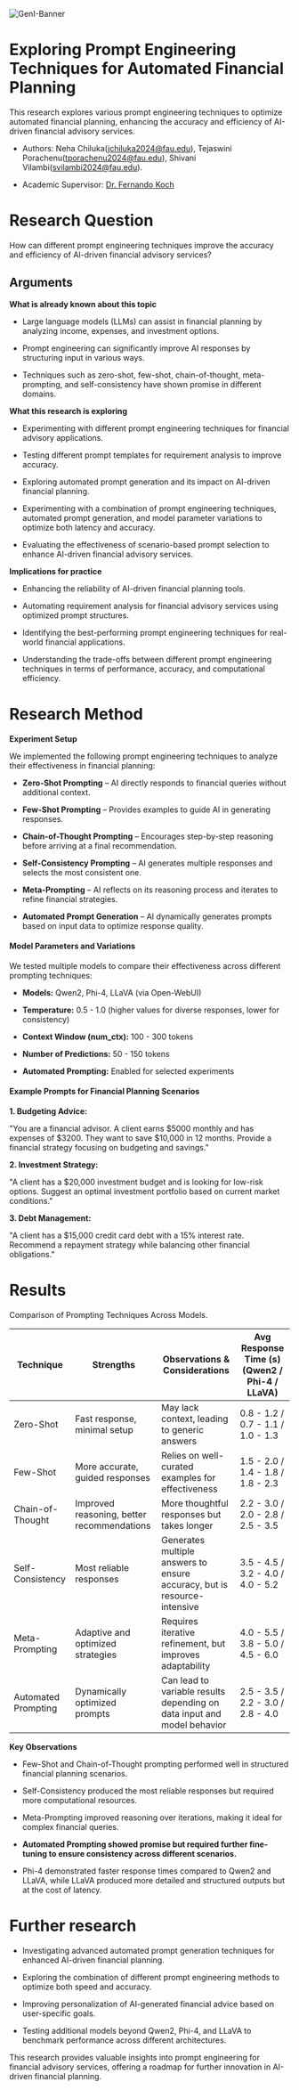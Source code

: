 ![GenI-Banner](https://github.com/genilab-fau/genial-fau.github.io/blob/8f1a2d3523f879e1082918c7bba19553cb6e7212/images/geni-lab-banner.png?raw=true)

# Exploring Prompt Engineering Techniques for Automated Financial Planning


This research explores various prompt engineering techniques to optimize automated financial planning, enhancing the accuracy and efficiency of AI-driven financial advisory services.


* Authors: Neha Chiluka(jchiluka2024@fau.edu), Tejaswini Porachenu(tporachenu2024@fau.edu), Shivani Vilambi(svilambi2024@fau.edu).
  
* Academic Supervisor: [Dr. Fernando Koch](http://www.fernandokoch.me)

  
# Research Question 

How can different prompt engineering techniques improve the accuracy and efficiency of AI-driven financial advisory services?

## Arguments

**What is already known about this topic**

- Large language models (LLMs) can assist in financial planning by analyzing income, expenses, and investment options.

- Prompt engineering can significantly improve AI responses by structuring input in various ways.

- Techniques such as zero-shot, few-shot, chain-of-thought, meta-prompting, and self-consistency have shown promise in different domains.

**What this research is exploring**

- Experimenting with different prompt engineering techniques for financial advisory applications.

- Testing different prompt templates for requirement analysis to improve accuracy.

- Exploring automated prompt generation and its impact on AI-driven financial planning.

- Experimenting with a combination of prompt engineering techniques, automated prompt generation, and model parameter variations to optimize both latency and accuracy.

- Evaluating the effectiveness of scenario-based prompt selection to enhance AI-driven financial advisory services.

**Implications for practice**

- Enhancing the reliability of AI-driven financial planning tools.

- Automating requirement analysis for financial advisory services using optimized prompt structures.

- Identifying the best-performing prompt engineering techniques for real-world financial applications.

- Understanding the trade-offs between different prompt engineering techniques in terms of performance, accuracy, and computational efficiency.

# Research Method

**Experiment Setup**

We implemented the following prompt engineering techniques to analyze their effectiveness in financial planning:

- **Zero-Shot Prompting** – AI directly responds to financial queries without additional context.

- **Few-Shot Prompting** – Provides examples to guide AI in generating responses.

- **Chain-of-Thought Prompting** – Encourages step-by-step reasoning before arriving at a final recommendation.

- **Self-Consistency Prompting** – AI generates multiple responses and selects the most consistent one.

- **Meta-Prompting** – AI reflects on its reasoning process and iterates to refine financial strategies.

- **Automated Prompt Generation** – AI dynamically generates prompts based on input data to optimize response quality.


#### **Model Parameters and Variations**

We tested multiple models to compare their effectiveness across different prompting techniques:

- **Models:** Qwen2, Phi-4, LLaVA (via Open-WebUI)

- **Temperature:** 0.5 - 1.0 (higher values for diverse responses, lower for consistency)

- **Context Window (num_ctx):** 100 - 300 tokens

- **Number of Predictions:** 50 - 150 tokens

- **Automated Prompting:** Enabled for selected experiments

#### **Example Prompts for Financial Planning Scenarios**

**1. Budgeting Advice:**

"You are a financial advisor. A client earns $5000 monthly and has expenses of $3200. They want to save $10,000 in 12 months. Provide a financial strategy focusing on budgeting and savings."

**2. Investment Strategy:**

"A client has a $20,000 investment budget and is looking for low-risk options. Suggest an optimal investment portfolio based on current market conditions."

**3. Debt Management:**

"A client has a $15,000 credit card debt with a 15% interest rate. Recommend a repayment strategy while balancing other financial obligations."
# Results

Comparison of Prompting Techniques Across Models.

| Technique  | Strengths  | Observations & Considerations  | Avg Response Time (s) (Qwen2 / Phi-4 / LLaVA)  |
| ------------ | ------------ | ------------ | ------------ |
| Zero-Shot  | Fast response, minimal setup  |May lack context, leading to generic answers   |  0.8 - 1.2 / 0.7 - 1.1 / 1.0 - 1.3 |
|  Few-Shot |More accurate, guided responses   |  Relies on well-curated examples for effectiveness |  1.5 - 2.0 / 1.4 - 1.8 / 1.8 - 2.3 |
| Chain-of-Thought  | Improved reasoning, better recommendations  | More thoughtful responses but takes longer  |   2.2 - 3.0 / 2.0 - 2.8 / 2.5 - 3.5|
|  Self-Consistency | Most reliable responses  | Generates multiple answers to ensure accuracy, but is resource-intensive  |  3.5 - 4.5 / 3.2 - 4.0 / 4.0 - 5.2|
| Meta-Prompting  | Adaptive and optimized strategies  | Requires iterative refinement, but improves adaptability  |  4.0 - 5.5 / 3.8 - 5.0 / 4.5 - 6.0 |
| Automated Prompting | Dynamically optimized prompts | Can lead to variable results depending on data input and model behavior  |  2.5 - 3.5 / 2.2 - 3.0 / 2.8 - 4.0 |


**Key Observations**

- Few-Shot and Chain-of-Thought prompting performed well in structured financial planning scenarios.

- Self-Consistency produced the most reliable responses but required more computational resources.

- Meta-Prompting improved reasoning over iterations, making it ideal for complex financial queries.

- **Automated Prompting showed promise but required further fine-tuning to ensure consistency across different scenarios.**

- Phi-4 demonstrated faster response times compared to Qwen2 and LLaVA, while LLaVA produced more detailed and structured outputs but at the cost of latency.



# Further research

- Investigating advanced automated prompt generation techniques for enhanced AI-driven financial planning.

- Exploring the combination of different prompt engineering methods to optimize both speed and accuracy.

- Improving personalization of AI-generated financial advice based on user-specific goals.

- Testing additional models beyond Qwen2, Phi-4, and LLaVA to benchmark performance across different architectures.

This research provides valuable insights into prompt engineering for financial advisory services, offering a roadmap for further innovation in AI-driven financial planning.


